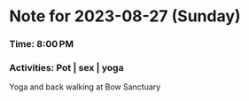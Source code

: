 # Note for 2023-08-27 (Sunday)
### Time: 8:00 PM
### Activities: Pot | sex | yoga

Yoga and back walking at Bow Sanctuary
